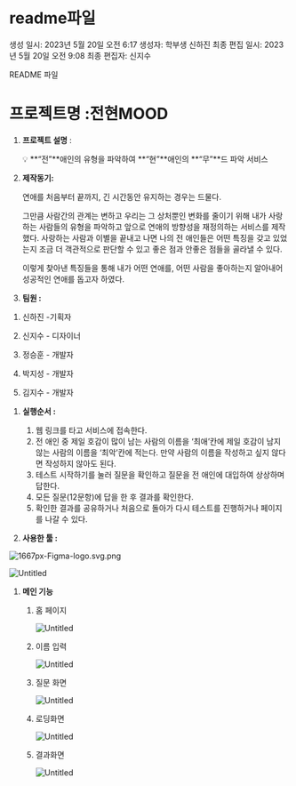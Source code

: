 # readme파일

생성 일시: 2023년 5월 20일 오전 6:17
생성자: 학부생 신하진
최종 편집 일시: 2023년 5월 20일 오전 9:08
최종 편집자: 신지수

README 파일

# 프로젝트명 :전현MOOD

1. **프로젝트 설명** :
    
    <aside>
    💡 **“전”**애인의 유형을 파악하여 **“현”**애인의 **“무”**드 파악 서비스
    
    </aside>
    
2. **제작동기:** 
    
    연애를 처음부터 끝까지, 긴 시간동안 유지하는 경우는 드물다. 
    
    그만큼 사람간의 관계는 변하고 우리는 그 상처뿐인 변화를 줄이기 위해 내가 사랑하는 사람들의 유형을 파악하고 앞으로 연애의 방향성을 재정의하는 서비스를 제작했다.
    사랑하는 사람과 이별을 끝내고 나면 나의 전 애인들은 어떤 특징을 갖고 있었는지 조금 더 객관적으로 판단할 수 있고 좋은 점과 안좋은 점들을 골라낼 수 있다. 
    
    이렇게 찾아낸 특징들을 통해 내가 어떤 연애를, 어떤 사람을 좋아하는지 알아내어 성공적인 연애를 돕고자 하였다.
    

1. **팀원 :**
1) 신하진 -기획자 

2) 신지수 - 디자이너

3) 정승훈 - 개발자

4) 박지성 - 개발자

5) 김지수 - 개발자

1. **실행순서 :**
    1. 웹 링크를 타고 서비스에 접속한다.
    2. 전 애인 중 제일 호감이 많이 남는 사람의 이름을 ‘최애’칸에 제일 호감이 남지 않는 사람의 이름을 ‘최악’칸에 적는다. 만약 사람의 이름을 작성하고 싶지 않다면 작성하지 않아도 된다.
    3. 테스트 시작하기를 눌러 질문을 확인하고 질문을 전 애인에 대입하여 상상하며 답한다.
    4. 모든 질문(12문항)에 답을 한 후 결과를 확인한다.
    5. 확인한 결과를 공유하거나 처음으로 돌아가 다시 테스트를 진행하거나 페이지를 나갈 수 있다. 
    
2. **사용한 툴 :**

![1667px-Figma-logo.svg.png](readme%E1%84%91%E1%85%A1%E1%84%8B%E1%85%B5%E1%86%AF%20c3fc5864d7ea478fbeb9ffca61ae0546/1667px-Figma-logo.svg.png)

![Untitled](readme%E1%84%91%E1%85%A1%E1%84%8B%E1%85%B5%E1%86%AF%20c3fc5864d7ea478fbeb9ffca61ae0546/Untitled.png)

1. **메인 기능**
    1. 홈 페이지
        
        ![Untitled](readme%E1%84%91%E1%85%A1%E1%84%8B%E1%85%B5%E1%86%AF%20c3fc5864d7ea478fbeb9ffca61ae0546/Untitled%201.png)
        
    2. 이름 입력
        
        ![Untitled](readme%E1%84%91%E1%85%A1%E1%84%8B%E1%85%B5%E1%86%AF%20c3fc5864d7ea478fbeb9ffca61ae0546/Untitled%202.png)
        
    3. 질문 화면
        
        ![Untitled](readme%E1%84%91%E1%85%A1%E1%84%8B%E1%85%B5%E1%86%AF%20c3fc5864d7ea478fbeb9ffca61ae0546/Untitled%203.png)
        
    4. 로딩화면
        
        ![Untitled](readme%E1%84%91%E1%85%A1%E1%84%8B%E1%85%B5%E1%86%AF%20c3fc5864d7ea478fbeb9ffca61ae0546/Untitled%204.png)
        
    5. 결과화면
        
        ![Untitled](readme%E1%84%91%E1%85%A1%E1%84%8B%E1%85%B5%E1%86%AF%20c3fc5864d7ea478fbeb9ffca61ae0546/Untitled%205.png)